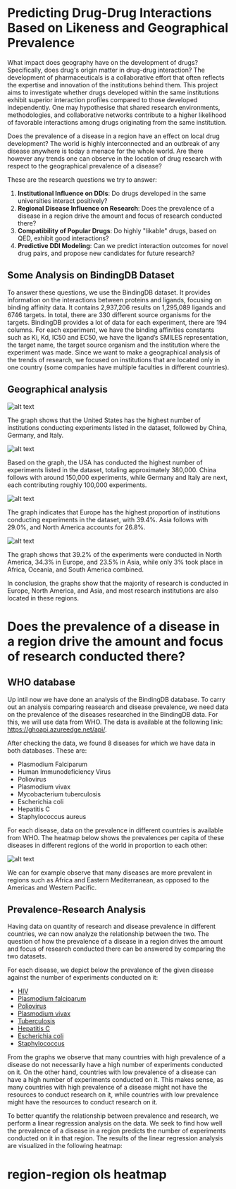 # Predicting Drug-Drug Interactions Based on Likeness and Geographical Prevalence

 What impact does geography have on the development of drugs? Specifically, does drug's origin matter in drug-drug interaction? The development of pharmaceuticals is a collaborative effort that often reflects the expertise and innovation of the institutions behind them. This project aims to investigate whether drugs developed within the same institutions exhibit superior interaction profiles compared to those developed independently. One may hypothesise that shared research environments, methodologies, and collaborative networks contribute to a higher likelihood of favorable interactions among drugs originating from the same institution.

 Does the prevalence of a disease in a region have an effect on local drug development? The world is highly interconnected and an outbreak of any disease anywhere is today a menace for the whole world. Are there however any trends one can observe in the location of drug research with respect to the geographical prevalence of a disease?

These are the research questions we try to answer:
1. **Institutional Influence on DDIs**: Do drugs developed in the same universities interact positively?
2. **Regional Disease Influence on Research**: Does the prevalence of a disease in a region drive the amount and focus of research conducted there?  
3. **Compatibility of Popular Drugs**: Do highly "likable" drugs, based on QED, exhibit good interactions?
4. **Predictive DDI Modeling**: Can we predict interaction outcomes for novel drug pairs, and propose new candidates for future research?

## Some Analysis on BindingDB Dataset

To answer these questions, we use the BindingDB dataset. It provides information on the interactions between proteins and ligands, focusing on binding affinity data. It contains 2,937,206 results on 1,295,089 ligands and 6746 targets. In total, there are 330 different source organisms for the targets. BindingDB provides a lot of data for each experiment, there are 194 columns. For each experiment, we have the binding affinities constants such as Ki, Kd, IC50 and EC50, we have the ligand’s SMILES representation, the target name, the target source organism and the institution where the experiment was made. Since we want to make a geographical analysis of the trends of research, we focused on institutions that are located only in one country (some companies have multiple faculties in different countries).

## Geographical analysis 

![alt text](Top_10_Countries_by_number_of_institutions.png)

The graph shows that the United States has the highest number of institutions conducting experiments listed in the dataset, followed by China, Germany, and Italy.

![alt text](Top_10_Countries_by_number_of_contributions.png)

Based on the graph, the USA has conducted the highest number of experiments listed in the dataset, totaling approximately 380,000. China follows with around 150,000 experiments, while Germany and Italy are next, each contributing roughly 100,000 experiments.

![alt text](Institutions_by_continent_pie_chart.png)

The graph indicates that Europe has the highest proportion of institutions conducting experiments in the dataset, with 39.4%. Asia follows with 29.0%, and North America accounts for 26.8%.

![alt text](contributions_by_continent_pie_chart.png)

The graph shows that 39.2% of the experiments were conducted in North America, 34.3% in Europe, and 23.5% in Asia, while only 3% took place in Africa, Oceania, and South America combined.

In conclusion, the graphs show that the majority of research is conducted in Europe, North America, and Asia, and most research institutions are also located in these regions.

# Does the prevalence of a disease in a region drive the amount and focus of research conducted there?

## WHO database
Up intil now we have done an analysis of the BindingDB database. To carry out an analysis comparing reasearch and disease prevalence, we need data on the prevalence of the diseases researched in the BindingDB data. For this, we will use data from WHO. The data is available at the following link: https://ghoapi.azureedge.net/api/.

After checking the data, we found 8 diseases for which we have data in both databases. These are:
 - Plasmodium Falciparum
 - Human Immunodeficiency Virus
 - Poliovirus
 - Plasmodium vivax
 - Mycobacterium tuberculosis
 - Escherichia coli
 - Hepatitis C
 - Staphylococcus aureus

For each disease, data on the prevalence in different countries is available from WHO. The heatmap below shows the prevalences per capita of these diseases in different regions of the world in proportion to each other:

![alt text](diseases_per_region.png)

We can for example observe that many diseases are more prevalent in regions such as Africa and Eastern Mediterranean, as opposed to the Americas and Western Pacific.

## Prevalence-Research Analysis
Having data on quantity of research and disease prevalence in different countries, we can now analyze the relationship between the two. The question of how the prevalence of a disease in a region drives the amount and focus of research conducted there can be answered by comparing the two datasets.

For each disease, we depict below the prevalence of the given disease against the number of experiments conducted on it:

 - [HIV](plot_HIV.html)
 - [Plasmodium falciparum](plot_Plasmodium_falciparum.html)
 - [Poliovirus](plot_Poliovirus.html)
 - [Plasmodium vivax](plot_Plasmodium_vivax.html)
 - [Tuberculosis](plot_Tuberculosis.html)
 - [Hepatitis C](plot_Hepatitis_C.html)
 - [Escherichia coli](plot_Escherichia_coli.html)
 - [Staphylococcus](plot_Staphylococcus_aureus)

From the graphs we observe that many countries with high prevalence of a disease do not necessarily have a high number of experiments conducted on it. On the other hand, countries with low prevalence of a disease can have a high number of experiments conducted on it. This makes sense, as many countries with high prevalence of a disease might not have the resources to conduct research on it, while countries with low prevalence might have the resources to conduct research on it.

To better quantify the relationship between prevalence and research, we perform a linear regression analysis on the data. We seek to find how well the prevalence of a disease in a region predicts the number of experiments conducted on it in that region. The results of the linear regression analysis are visualized in the following heatmap:

# region-region ols heatmap


